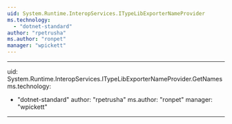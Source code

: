 ```yaml
---
uid: System.Runtime.InteropServices.ITypeLibExporterNameProvider
ms.technology: 
  - "dotnet-standard"
author: "rpetrusha"
ms.author: "ronpet"
manager: "wpickett"
---
```


---
uid: System.Runtime.InteropServices.ITypeLibExporterNameProvider.GetNames
ms.technology: 
  - "dotnet-standard"
author: "rpetrusha"
ms.author: "ronpet"
manager: "wpickett"
---
